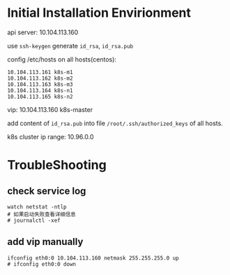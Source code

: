 # Initial Installation Envirionment

api server: 10.104.113.160

use `ssh-keygen` generate `id_rsa`, `id_rsa.pub`

config /etc/hosts on all hosts(centos):

```
10.104.113.161 k8s-m1
10.104.113.162 k8s-m2
10.104.113.163 k8s-m3
10.104.113.164 k8s-n1
10.104.113.165 k8s-n2
```

vip: 10.104.113.160 k8s-master

add content of `id_rsa.pub` into file `/root/.ssh/authorized_keys` of all hosts.

k8s cluster ip range: 10.96.0.0


# TroubleShooting

## check service log
```
watch netstat -ntlp
# 如果启动失败查看详细信息
# journalctl -xef
```

## add vip manually

```
ifconfig eth0:0 10.104.113.160 netmask 255.255.255.0 up
# ifconfig eth0:0 down
```

